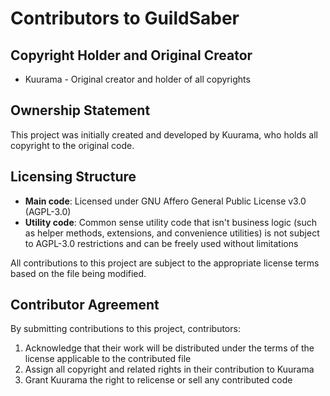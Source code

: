 # Contributors to GuildSaber

## Copyright Holder and Original Creator

* Kuurama - Original creator and holder of all copyrights

## Ownership Statement

This project was initially created and developed by Kuurama, who holds all copyright to the original code.

## Licensing Structure

- **Main code**: Licensed under GNU Affero General Public License v3.0 (AGPL-3.0)
- **Utility code**: Common sense utility code that isn't business logic (such as helper methods, extensions, and
  convenience utilities) is not subject to AGPL-3.0 restrictions and can be freely used without limitations

All contributions to this project are subject to the appropriate license terms based on the file being modified.

## Contributor Agreement

By submitting contributions to this project, contributors:

1. Acknowledge that their work will be distributed under the terms of the license applicable to the contributed file
2. Assign all copyright and related rights in their contribution to Kuurama
3. Grant Kuurama the right to relicense or sell any contributed code
